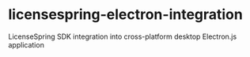 # licensespring-electron-integration
LicenseSpring SDK integration into cross-platform desktop Electron.js application
